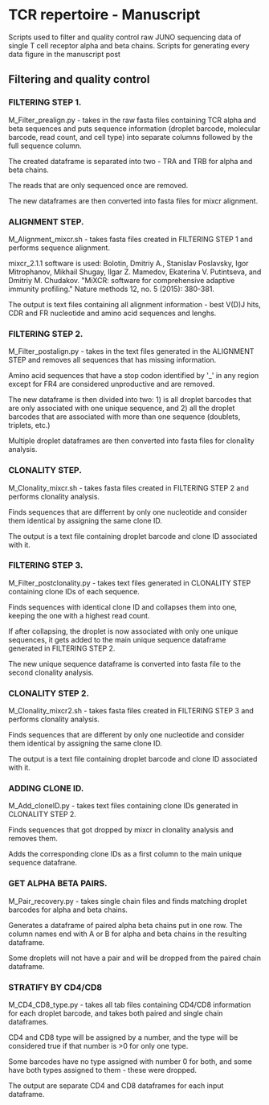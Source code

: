 # TCR repertoire - Manuscript
Scripts used to filter and quality control raw JUNO sequencing data of single T cell receptor alpha and beta chains.
Scripts for generating every data figure in the manuscript post

## Filtering and quality control

### FILTERING STEP 1. 
M_Filter_prealign.py - takes in the raw fasta files containing TCR alpha and beta sequences and puts sequence information (droplet barcode, molecular barcode, read count, and cell type) into separate columns followed by the full sequence column.

The created dataframe is separated into two - TRA and TRB for alpha and beta chains.

The reads that are only sequenced once are removed.

The new dataframes are then converted into fasta files for mixcr alignment.

### ALIGNMENT STEP.
M_Alignment_mixcr.sh - takes fasta files created in FILTERING STEP 1 and performs sequence alignment. 

mixcr_2.1.1 software is used: Bolotin, Dmitriy A., Stanislav Poslavsky, Igor Mitrophanov, Mikhail Shugay, Ilgar Z. Mamedov, Ekaterina V. Putintseva, and Dmitriy M. Chudakov. "MiXCR: software for comprehensive adaptive immunity profiling." Nature methods 12, no. 5 (2015): 380-381.

The output is text files containing all alignment information - best V(D)J hits, CDR and FR nucleotide and amino acid sequences and lenghs.

### FILTERING STEP 2.
M_Filter_postalign.py - takes in the text files generated in the ALIGNMENT STEP and removes all sequences that has missing information.

Amino acid sequences that have a stop codon identified by '_' in any region except for FR4 are considered unproductive and are removed.

The new dataframe is then divided into two: 1) is all droplet barcodes that are only associated with one unique sequence, and 2) all the droplet barcodes that are associated with more than one sequence (doublets, triplets, etc.)

Multiple droplet dataframes are then converted into fasta files for clonality analysis.

### CLONALITY STEP.
M_Clonality_mixcr.sh - takes fasta files created in FILTERING STEP 2 and performs clonality analysis.

Finds sequences that are differrent by only one nucleotide and consider them identical by assigning the same clone ID.

The output is a text file containing droplet barcode and clone ID associated with it.

### FILTERING STEP 3.
M_Filter_postclonality.py - takes text files generated in CLONALITY STEP containing clone IDs of each sequence.

Finds sequences with identical clone ID and collapses them into one, keeping the one with a highest read count.

If after collapsing, the droplet is now associated with only one unique sequences, it gets added to the main unique sequence dataframe generated in FILTERING STEP 2.

The new unique sequence dataframe is converted into fasta file to the second clonality analysis.

### CLONALITY STEP 2.
M_Clonality_mixcr2.sh - takes fasta files created in FILTERING STEP 3 and performs clonality analysis.

Finds sequences that are different by only one nucleotide and consider them identical by assigning the same clone ID.

The output is a text file containing droplet barcode and clone ID associated with it.

### ADDING CLONE ID.
M_Add_cloneID.py - takes text files containing clone IDs generated in CLONALITY STEP 2.

Finds sequences that got dropped by mixcr in clonality analysis and removes them.

Adds the corresponding clone IDs as a first column to the main unique sequence datafrane.

### GET ALPHA BETA PAIRS.
M_Pair_recovery.py - takes single chain files and finds matching droplet barcodes for alpha and beta chains.

Generates a dataframe of paired alpha beta chains put in one row. The column names end with A or B for alpha and beta chains in the resulting dataframe.

Some droplets will not have a pair and will be dropped from the paired chain dataframe.

### STRATIFY BY CD4/CD8
M_CD4_CD8_type.py - takes all tab files containing CD4/CD8 information for each droplet barcode, and takes both paired and single chain dataframes.

CD4 and CD8 type will be assigned by a number, and the type will be considered true if that number is >0 for only one type.

Some barcodes have no type assigned with number 0 for both, and some have both types assigned to them - these were dropped.

The output are separate CD4 and CD8 dataframes for each input dataframe.




